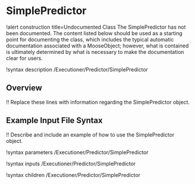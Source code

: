 # SimplePredictor

!alert construction title=Undocumented Class
The SimplePredictor has not been documented. The content listed below should be used as a starting point for
documenting the class, which includes the typical automatic documentation associated with a
MooseObject; however, what is contained is ultimately determined by what is necessary to make the
documentation clear for users.

!syntax description /Executioner/Predictor/SimplePredictor

## Overview

!! Replace these lines with information regarding the SimplePredictor object.

## Example Input File Syntax

!! Describe and include an example of how to use the SimplePredictor object.

!syntax parameters /Executioner/Predictor/SimplePredictor

!syntax inputs /Executioner/Predictor/SimplePredictor

!syntax children /Executioner/Predictor/SimplePredictor
